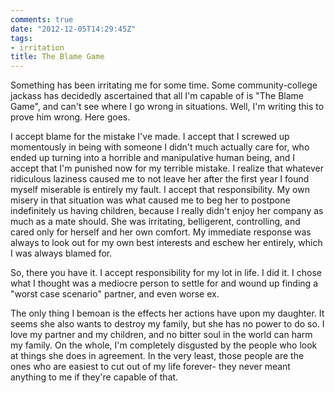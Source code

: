 ```yaml
---
comments: true
date: "2012-12-05T14:29:45Z"
tags:
- irritation
title: The Blame Game
---
```


Something has been irritating me for some time. Some community-college
jackass has decidedly ascertained that all I'm capable of is "The Blame
Game", and can't see where I go wrong in situations. Well, I'm writing
this to prove him wrong. Here goes.

I accept blame for the mistake I've made. I accept that I screwed up
momentously in being with someone I didn't much actually care for, who
ended up turning into a horrible and manipulative human being, and I
accept that I'm punished now for my terrible mistake. I realize that
whatever ridiculous laziness caused me to not leave her after the first
year I found myself miserable is entirely my fault. I accept that
responsibility. My own misery in that situation was what caused me to
beg her to postpone indefinitely us having children, because I really
didn't enjoy her company as much as a mate should. She was irritating,
belligerent, controlling, and cared only for herself and her own
comfort. My immediate response was always to look out for my own best
interests and eschew her entirely, which I was always blamed for.

So, there you have it. I accept responsibility for my lot in life. I did
it. I chose what I thought was a mediocre person to settle for and wound
up finding a "worst case scenario" partner, and even worse ex.

The only thing I bemoan is the effects her actions have upon my
daughter. It seems she also wants to destroy my family, but she has no
power to do so. I love my partner and my children, and no bitter soul in
the world can harm my family. On the whole, I'm completely disgusted by
the people who look at things she does in agreement. In the very least,
those people are the ones who are easiest to cut out of my life forever-
they never meant anything to me if they're capable of that.
